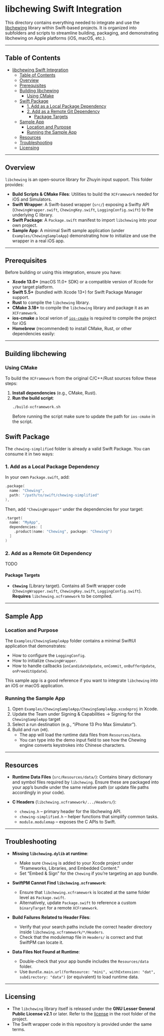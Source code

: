 # libchewing Swift Integration

This directory contains everything needed to integrate and use the [libchewing](https://github.com/chewing/libchewing) library within Swift-based projects. It is organized into subfolders and scripts to streamline building, packaging, and demonstrating libchewing on Apple platforms (iOS, macOS, etc.).

---

## Table of Contents

- [libchewing Swift Integration](#libchewing-swift-integration)
  - [Table of Contents](#table-of-contents)
  - [Overview](#overview)
  - [Prerequisites](#prerequisites)
  - [Building libchewing](#building-libchewing)
    - [Using CMake](#using-cmake)
  - [Swift Package](#swift-package)
    - [1. Add as a Local Package Dependency](#1-add-as-a-local-package-dependency)
    - [2. Add as a Remote Git Dependency](#2-add-as-a-remote-git-dependency)
      - [Package Targets](#package-targets)
  - [Sample App](#sample-app)
    - [Location and Purpose](#location-and-purpose)
    - [Running the Sample App](#running-the-sample-app)
  - [Resources](#resources)
  - [Troubleshooting](#troubleshooting)
  - [Licensing](#licensing)

---

## Overview

`libchewing` is an open-source library for Zhuyin input support. This folder provides:

- **Build Scripts & CMake Files**: Utilities to build the `XCFramework` needed for iOS and Simulators.
- **Swift Wrapper**: A Swift-based wrapper (`src/`) exposing a Swifty API (`ChewingWrapper.swift`, `ChewingKey.swift`, `LoggingConfig.swift`) to the underlying C library.
- **Swift Package**: A `Package.swift` manifest to import `libchewing` into your own project.
- **Sample App**: A minimal Swift sample application (under `Examples/ChewingSampleApp`) demonstrating how to initialize and use the wrapper in a real iOS app.

---

## Prerequisites

Before building or using this integration, ensure you have:

- **Xcode 13.0+** (macOS 11.0+ SDK) or a compatible version of Xcode for your target platform.
- **Swift 5.5+** (bundled with Xcode 13+) for Swift Package Manager support.
- **Rust** to compile the `libchewing` library.
- **CMake 3.18+** to compile the `libchewing` library and package it as an `XCFramework`.
- **ios-cmake** a local verion of [`ios-cmake`](https://github.com/leetal/ios-cmake) is required to compile the project for iOS
- **Homebrew** (recommended) to install CMake, Rust, or other dependencies easily:

---

## Building libchewing

### Using CMake

To build the `XCFramework` from the original C/C++/Rust sources follow these steps:

1. **Install dependencies** (e.g., CMake, Rust).
2. **Run the build script**:
   ```bash
   ./build-xcframework.sh
   ```
    Before running the script make sure to update the path for `ios-cmake` in the script.

## Swift Package

The `chewing-simplified` folder is already a valid Swift Package. You can consume it in two ways:

### 1. Add as a Local Package Dependency

In your own `Package.swift`, add:

```swift
.package(
  name: "Chewing",
  path: "/path/to/swift/chewing-simplified"
),
```

Then, add `"ChewingWrapper"` under the dependencies for your target:

```swift
.target(
  name: "MyApp",
  dependencies: [
    .product(name: "Chewing", package: "Chewing")
  ]
)
```

### 2. Add as a Remote Git Dependency

TODO

#### Package Targets

- **`Chewing`** (Library target).
  Contains all Swift wrapper code (`ChewingWrapper.swift`, `ChewingKey.swift`, `LoggingConfig.swift`).
  **Requires** `libchewing.xcframework` to be compiled.

---

## Sample App

### Location and Purpose

The `Examples/ChewingSampleApp` folder contains a minimal SwiftUI application that demonstrates:

- How to configure the `LoggingConfig`.
- How to initialize `ChewingWrapper`.
- How to handle callbacks (`onCandidateUpdate`, `onCommit`, `onBufferUpdate`, `onPreeditUpdate`).

This sample app is a good reference if you want to integrate `libchewing` into an iOS or macOS application.

### Running the Sample App

1. Open `Examples/ChewingSampleApp/ChewingSampleApp.xcodeproj` in Xcode.
2. Update the Team under Signing & Capabilities -> Signing for the `ChewingSampleApp` target
3. Select a run destination (e.g., “iPhone 13 Pro Max Simulator”).
4. Build and run (`⌘R`).
   - The app will load the runtime data files from `Resources/data`.
   - You can type into the demo input field to see how the Chewing engine converts keystrokes into Chinese characters.

---

## Resources

- **Runtime Data Files** (`src/Resources/data/`):
  Contains binary dictionary and symbol files required by `libchewing`. Ensure these are packaged into your app’s bundle under the same relative path (or update file paths accordingly in your code).

- **C Headers** (`libchewing.xcframework/.../Headers/`):
  - `chewing.h` – primary header for the libchewing API.
  - `chewing-simplified.h` – helper functions that simplify common tasks.
  - `module.modulemap` – exposes the C APIs to Swift.

---

## Troubleshooting

- **Missing `libchewing.dylib` at runtime**:
  - Make sure `Chewing` is added to your Xcode project under “Frameworks, Libraries, and Embedded Content.”
  - Set “Embed & Sign” for the `Chewing` if you’re targeting an app bundle.

- **SwiftPM Cannot Find `libchewing.xcframework`**:
  - Ensure that `libchewing.xcframework` is located at the same folder level as `Package.swift`.
  - Alternatively, update `Package.swift` to reference a custom `binaryTarget` for a remote `XCFramework`.

- **Build Failures Related to Header Files**:
  - Verify that your search paths include the correct header directory inside `libchewing.xcframework/*/Headers`.
  - Check that the modulemap file in `Headers/` is correct and that SwiftPM can locate it.

- **Data Files Not Found at Runtime**:
  - Double-check that your app bundle includes the `Resources/data` folder.
  - Use `Bundle.main.url(forResource: "mini", withExtension: "dat", subdirectory: "data")` (or equivalent) to load runtime data.

---

## Licensing

- The `libchewing` library itself is released under the **GNU Lesser General Public License v2.1** or later. Refer to the [license](../COPYING) in the root folder of the project.
- The Swift wrapper code in this repository is provided under the same terms.